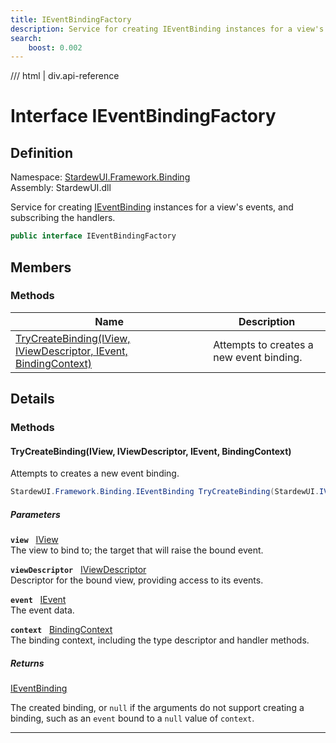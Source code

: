 ```yaml
---
title: IEventBindingFactory
description: Service for creating IEventBinding instances for a view's events, and subscribing the handlers.
search:
    boost: 0.002
---
```


<link rel="stylesheet" href="/StardewUI/stylesheets/reference.css" />

/// html | div.api-reference

# Interface IEventBindingFactory

## Definition

<div class="api-definition" markdown>

Namespace: [StardewUI.Framework.Binding](index.md)  
Assembly: StardewUI.dll  

</div>

Service for creating [IEventBinding](ieventbinding.md) instances for a view's events, and subscribing the handlers.

```cs
public interface IEventBindingFactory
```

## Members

### Methods

 | Name | Description |
| --- | --- |
| [TryCreateBinding(IView, IViewDescriptor, IEvent, BindingContext)](#trycreatebindingiview-iviewdescriptor-ievent-bindingcontext) | Attempts to creates a new event binding. | 

## Details

### Methods

#### TryCreateBinding(IView, IViewDescriptor, IEvent, BindingContext)

Attempts to creates a new event binding.

```cs
StardewUI.Framework.Binding.IEventBinding TryCreateBinding(StardewUI.IView view, StardewUI.Framework.Descriptors.IViewDescriptor viewDescriptor, StardewUI.Framework.Dom.IEvent event, StardewUI.Framework.Binding.BindingContext context);
```

##### Parameters

**`view`** &nbsp; [IView](../../iview.md)  
The view to bind to; the target that will raise the bound event.

**`viewDescriptor`** &nbsp; [IViewDescriptor](../descriptors/iviewdescriptor.md)  
Descriptor for the bound view, providing access to its events.

**`event`** &nbsp; [IEvent](../dom/ievent.md)  
The event data.

**`context`** &nbsp; [BindingContext](bindingcontext.md)  
The binding context, including the type descriptor and handler methods.

##### Returns

[IEventBinding](ieventbinding.md)

  The created binding, or `null` if the arguments do not support creating a binding, such as an `event` bound to a `null` value of `context`.

-----

